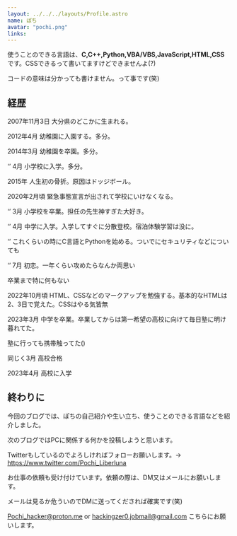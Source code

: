 ```yaml
---
layout: ../../../layouts/Profile.astro
name: ぽち
avatar: "pochi.png"
links: 
---
```

使うことのできる言語は、**C,C++,Python,VBA/VBS,JavaScript,HTML,CSS**です。CSSできるって書いてますけどできませんよ(?)

コードの意味は分かっても書けません。って事です(笑)
## 経歴
2007年11月3日 大分県のどこかに生まれる。

2012年4月 幼稚園に入園する。多分。

2014年3月 幼稚園を卒園。多分。

 ‘’  4月 小学校に入学。多分。
  
2015年 人生初の骨折。原因はドッジボール。

2020年2月頃 緊急事態宣言が出されて学校にいけなくなる。

 ‘’  3月 小学校を卒業。担任の先生神すぎた大好き。 
 
 ‘’  4月 中学に入学。入学してすぐに分散登校。宿泊体験学習は没に。
  
 ‘’ これくらいの時にC言語とPythonを始める。ついでにセキュリティなどについても
  
 ‘’  7月 初恋。一年くらい攻めたらなんか両思い

卒業まで特に何もない

2022年10月頃 HTML、CSSなどのマークアップを勉強する。基本的なHTMLは2、3日で覚えた。CSSはやる気皆無

2023年3月 中学を卒業。卒業してからは第一希望の高校に向けて毎日塾に明け暮れてた。

塾に行っても携帯触ってた()
        
同じく3月 高校合格

2023年4月 高校に入学
## 終わりに
今回のブログでは、ぽちの自己紹介や生い立ち、使うことのできる言語などを紹介しました。

次のブログではPCに関係する何かを投稿しようと思います。

Twitterもしているのでよろしければフォローお願いします。→ https://www.twitter.com/Pochi_Liberluna

お仕事の依頼も受け付けています。依頼の際は、DM又はメールにお願いします。

メールは見るか危ういのでDMに送ってくだされば確実です(笑)

Pochi_hacker@proton.me or hackingzer0.jobmail@gmail.com
こちらにお願いします。
